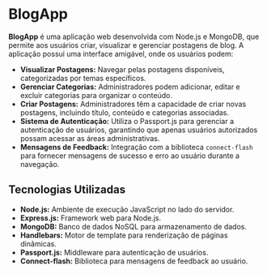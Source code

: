 # BlogApp

**BlogApp** é uma aplicação web desenvolvida com Node.js e MongoDB, que permite aos usuários criar, visualizar e gerenciar postagens de blog. A aplicação possui uma interface amigável, onde os usuários podem:

- **Visualizar Postagens:** Navegar pelas postagens disponíveis, categorizadas por temas específicos.
- **Gerenciar Categorias:** Administradores podem adicionar, editar e excluir categorias para organizar o conteúdo.
- **Criar Postagens:** Administradores têm a capacidade de criar novas postagens, incluindo título, conteúdo e categorias associadas.
- **Sistema de Autenticação:** Utiliza o Passport.js para gerenciar a autenticação de usuários, garantindo que apenas usuários autorizados possam acessar as áreas administrativas.
- **Mensagens de Feedback:** Integração com a biblioteca `connect-flash` para fornecer mensagens de sucesso e erro ao usuário durante a navegação.

## Tecnologias Utilizadas

- **Node.js:** Ambiente de execução JavaScript no lado do servidor.
- **Express.js:** Framework web para Node.js.
- **MongoDB:** Banco de dados NoSQL para armazenamento de dados.
- **Handlebars:** Motor de template para renderização de páginas dinâmicas.
- **Passport.js:** Middleware para autenticação de usuários.
- **Connect-flash:** Biblioteca para mensagens de feedback ao usuário.
